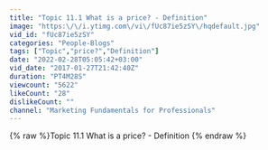 ```yaml
---
title: "Topic 11.1 What is a price? - Definition"
image: "https:\/\/i.ytimg.com\/vi\/fUc87ie5zSY\/hqdefault.jpg"
vid_id: "fUc87ie5zSY"
categories: "People-Blogs"
tags: ["Topic","price?","Definition"]
date: "2022-02-28T05:05:42+03:00"
vid_date: "2017-01-27T21:42:40Z"
duration: "PT4M28S"
viewcount: "5622"
likeCount: "28"
dislikeCount: ""
channel: "Marketing Fundamentals for Professionals"
---
```

{% raw %}Topic 11.1 What is a price? - Definition {% endraw %}
